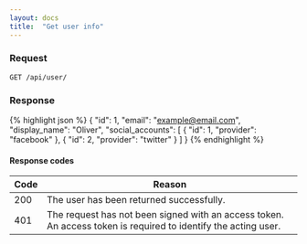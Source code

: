 ```yaml
---
layout: docs
title:  "Get user info"
---
```


### Request

``````
GET /api/user/
``````

### Response

{% highlight json %}
{
  "id": 1,
  "email": "example@email.com",
  "display_name": "Oliver",
  "social_accounts": [
    {
      "id": 1,
      "provider": "facebook"
    },
    {
      "id": 2,
      "provider": "twitter"
    }
  ]
}
{% endhighlight %}

#### Response codes

Code  |  Reason
------|-----------------------------------------
 200  | The user has been returned successfully.
 401  | The request has not been signed with an access token. An access token is required to identify the acting user.
